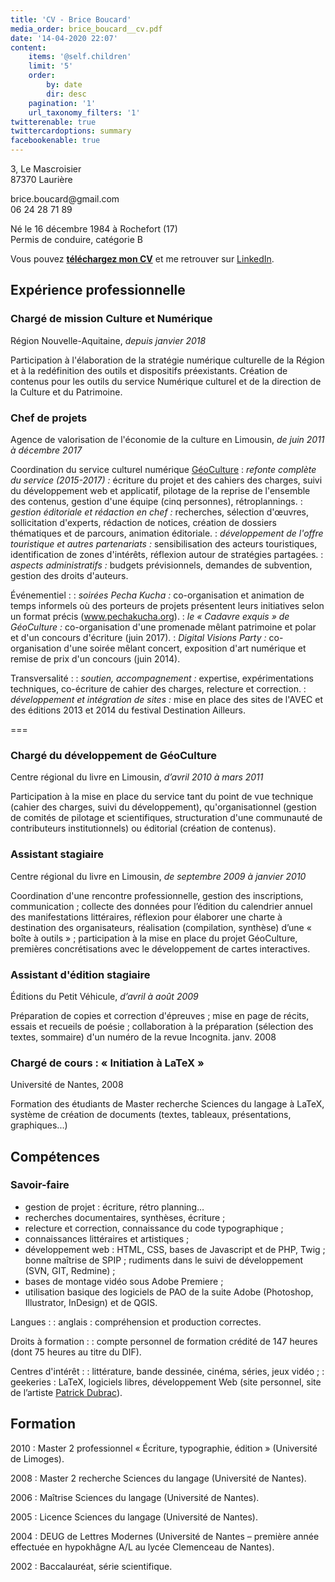 ```yaml
---
title: 'CV - Brice Boucard'
media_order: brice_boucard__cv.pdf
date: '14-04-2020 22:07'
content:
    items: '@self.children'
    limit: '5'
    order:
        by: date
        dir: desc
    pagination: '1'
    url_taxonomy_filters: '1'
twitterenable: true
twittercardoptions: summary
facebookenable: true
---
```


<div class="cv-ec">
<p>3, Le Mascroisier<br>87370 Laurière</p>  
<p>brice.boucard@gmail.com<br>06 24 28 71 89</p>
<p>Né le 16 décembre 1984 à Rochefort (17)<br>Permis de conduire, catégorie B</p>
</div>

Vous pouvez [__téléchargez mon CV__](brice_boucard__cv.pdf) et me retrouver sur [LinkedIn](https://www.linkedin.com/in/brice-boucard).

## Expérience professionnelle

### Chargé de mission Culture et Numérique

Région Nouvelle-Aquitaine, _depuis janvier 2018_

Participation à l'élaboration de la stratégie numérique culturelle de la Région et à la redéfinition des outils et dispositifs préexistants. Création de contenus pour les outils du service Numérique culturel et de la direction de la Culture et du Patrimoine.

### Chef de projets

Agence de valorisation de l'économie de la culture en Limousin, _de juin 2011 à décembre 2017_

Coordination du service culturel numérique [GéoCulture](https://geoculture.fr)
: _refonte complète du service (2015-2017) :_ écriture du projet et des cahiers des charges, suivi du développement web et applicatif, pilotage de la reprise de l'ensemble des contenus, gestion d'une équipe (cinq personnes), rétroplannings.
: _gestion éditoriale et rédaction en chef :_ recherches, sélection d'œuvres, sollicitation d'experts, rédaction de notices, création de dossiers thématiques et de parcours, animation éditoriale.
: _développement de l'offre touristique et autres partenariats :_ sensibilisation des acteurs touristiques, identification de zones d'intérêts, réflexion autour de stratégies partagées.
: _aspects administratifs :_ budgets prévisionnels, demandes de subvention, gestion des droits d'auteurs.

Événementiel :
: _soirées Pecha Kucha :_ co-organisation et animation de temps informels où des porteurs de projets présentent leurs initiatives selon un format précis (www.pechakucha.org).
: _le « Cadavre exquis » de GéoCulture :_ co-organisation d'une promenade mêlant patrimoine et polar et d'un concours d'écriture (juin 2017).
: _Digital Visions Party :_ co-organisation d'une soirée mêlant concert, exposition d'art numérique et remise de prix d'un concours (juin 2014).

Transversalité :
: _soutien, accompagnement :_ expertise, expérimentations techniques, co-écriture de cahier des charges, relecture et correction.
: _développement et intégration de sites :_ mise en place des sites de l'AVEC et des éditions 2013 et 2014 du festival Destination Ailleurs.

===

### Chargé du développement de GéoCulture

Centre régional du livre en Limousin, _d’avril 2010 à mars 2011_

Participation à la mise en place du service tant du point de vue technique (cahier des charges, suivi du développement), qu'organisationnel (gestion de comités de pilotage et scientifiques, structuration d'une communauté de contributeurs institutionnels) ou éditorial (création de contenus). 

### Assistant stagiaire

Centre régional du livre en Limousin, _de septembre 2009 à janvier 2010_

Coordination d'une rencontre professionnelle, gestion des inscriptions, communication ; collecte des données pour l’édition du calendrier annuel des manifestations littéraires, réflexion pour élaborer une charte à destination des organisateurs, réalisation (compilation, synthèse) d’une « boîte à outils » ; participation à la mise en place du projet GéoCulture, premières concrétisations avec le développement de cartes interactives.

### Assistant d'édition stagiaire

Éditions du Petit Véhicule, _d’avril à août 2009_

Préparation de copies et correction d'épreuves ; mise en page de récits, essais et recueils de poésie ; collaboration à la préparation (sélection des textes, sommaire) d'un numéro de la revue Incognita.
janv. 2008

### Chargé de cours : « Initiation à LaTeX »

Université de Nantes, 2008

Formation des étudiants de Master recherche Sciences du langage à LaTeX, système de création de documents (textes, tableaux, présentations, graphiques...)

## Compétences

### Savoir-faire

* gestion de projet : écriture, rétro planning…
* recherches documentaires, synthèses, écriture ;
* relecture et correction, connaissance du code typographique ;
* connaissances littéraires et artistiques ;
* développement web : HTML, CSS, bases de Javascript et de PHP, Twig ; bonne maîtrise de SPIP ; rudiments dans le suivi de développement (SVN, GIT, Redmine) ;
* bases de montage vidéo sous Adobe Premiere ;
* utilisation basique des logiciels de PAO de la suite Adobe (Photoshop, Illustrator, InDesign) et de QGIS.


Langues :
: anglais : compréhension et production correctes.

Droits à formation :
: compte personnel de formation crédité de 147 heures (dont 75 heures au titre du DIF).

Centres d'intérêt :
: littérature, bande dessinée, cinéma, séries, jeux vidéo ;
: geekeries : LaTeX, logiciels libres, développement Web (site personnel, site de l’artiste [Patrick Dubrac](https://patrickdubrac.fr/)).

## Formation

2010
: Master 2 professionnel « Écriture, typographie, édition » (Université de Limoges).

2008
: Master 2 recherche Sciences du langage (Université de Nantes).

2006
: Maîtrise Sciences du langage (Université de Nantes).
  
2005
: Licence Sciences du langage (Université de Nantes).
 
2004
: DEUG de Lettres Modernes (Université de Nantes – première année effectuée en hypokhâgne A/L au lycée Clemenceau de Nantes).

2002
: Baccalauréat, série scientifique.
